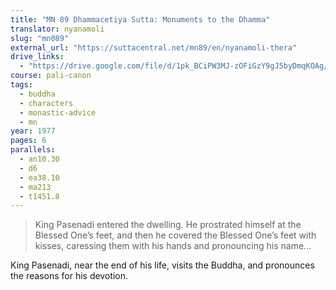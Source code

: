 ```yaml
---
title: "MN 89 Dhammacetiya Sutta: Monuments to the Dhamma"
translator: nyanamoli
slug: "mn089"
external_url: "https://suttacentral.net/mn89/en/nyanamoli-thera"
drive_links:
  - "https://drive.google.com/file/d/1pk_BCiPW3MJ-zOFiGzY9gJ5byDmqKOAg/view?usp=drivesdk"
course: pali-canon
tags:
  - buddha
  - characters
  - monastic-advice
  - mn
year: 1977
pages: 6
parallels:
  - an10.30
  - d6
  - ea38.10
  - ma213
  - t1451.8
---
```


> King Pasenadi entered the dwelling.
He prostrated himself at the Blessed One’s feet, and then he covered the Blessed One’s feet with kisses, caressing them with his hands and pronouncing his name...

King Pasenadi, near the end of his life, visits the Buddha, and pronounces the reasons for his devotion.
